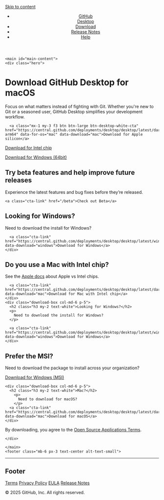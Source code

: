 <html lang="en" class="windows x86"><head>
  <meta charset="utf-8">
  <meta http-equiv="X-UA-Compatible" content="IE=edge,chrome=1">
  <meta http-equiv="content-language" content="en-gb">
  <meta name="viewport" content="width=device-width, initial-scale=1">
  <meta name="ha-url" content="https://collector.githubapp.com/desktop-site/collect">
  <script src="https://analytics.githubassets.com/hydro-marketing.min.js"></script>

  <link rel="stylesheet" type="text/css" href="https://desktop.github.com/styles.css">

  <link rel="icon" sizes="any" mask="" href="https://github.githubassets.com/pinned-octocat.svg">
  <link rel="icon" type="image/x-icon" href="https://github.githubassets.com/favicon.ico">

  <script src="/javascript/os.js?v=f6816fb27349dbc6dd79766083b13d2ff3f73025" charset="utf-8"></script>

  <!-- Begin Jekyll SEO tag v2.8.0 -->
<title>Download GitHub Desktop | GitHub Desktop</title>
<meta name="generator" content="Jekyll v3.10.0">
<meta property="og:title" content="Download GitHub Desktop">
<meta property="og:locale" content="en_US">
<meta name="description" content="Simple collaboration from your desktop">
<meta property="og:description" content="Simple collaboration from your desktop">
<link rel="canonical" href="https://desktop.github.com/download/">
<meta property="og:url" content="https://desktop.github.com/download/">
<meta property="og:site_name" content="GitHub Desktop">
<meta property="og:type" content="website">
<meta name="twitter:card" content="summary">
<meta property="twitter:title" content="Download GitHub Desktop">
<script type="application/ld+json">
{"@context":"https://schema.org","@type":"WebPage","description":"Simple collaboration from your desktop","headline":"Download GitHub Desktop","url":"https://desktop.github.com/download/"}</script>
<!-- End Jekyll SEO tag -->

</head>

  <body>
    <a href="#main-content" class="skip-to-content">Skip to content</a>
    <header>
  <div class="py-6 px-3 text-center">
    <ul class="nav list-style-none d-flex f4">
  <li>
    <a class="d-inline-block m-2 m-sm-4" href="https://github.com/apps/desktop">GitHub<br>Desktop</a>
  </li>
  <li>
    <a class="d-inline-block m-2 m-sm-4 current" aria-current="page" href="/download/">Download</a>
  </li>
  <li>
    <a class="d-inline-block m-2 m-sm-4" href="/release-notes/">Release Notes</a>
  </li>
  <li>
    <a class="d-inline-block m-2 m-sm-4" href="https://help.github.com/desktop/">Help</a>
  </li>
</ul>

  </div>
</header>

    <main id="main-content">
    <div class="hero">
  <div class="container-new px-3">
    <div class="pb-6">
      <h1 class="f00-light text-white">Download GitHub Desktop <span data-for-os="mac">for macOS</span>
</h1>
      <p class="mx-auto mb-4 f3-light">
        Focus on what matters instead of fighting with Git. Whether you're new
        to Git or a seasoned user, GitHub Desktop simplifies your development
        workflow.
      </p>

      <a class="mx-1 my-3 f3 btn btn-large btn-desktop-white-cta" href="https://central.github.com/deployments/desktop/desktop/latest/darwin-arm64" data-for-os="mac" data-download="mac">Download for Apple silicon</a>

<a class="mx-1 my-3 f3 btn btn-large btn-desktop-white-cta" href="https://central.github.com/deployments/desktop/desktop/latest/darwin" data-for-os="mac" data-for-arch="x64" data-download="mac">Download for Intel chip</a>

<a class="mx-1 my-3 mb-6 f3 btn btn-large btn-desktop-white-cta" href="https://central.github.com/deployments/desktop/desktop/latest/win32" data-for-os="windows" data-download="windows">Download for Windows (64bit)</a>


<div class="container-new d-md-flex mb-md-4 mt-md-4 mt-md-6">
  
  <div class="download-box col-md-4 p-5">
    <h2 class="h3 my-2 text-white">Try beta features and help improve future releases</h2>
    <p>
      Experience the latest features and bug fixes before they’re released. 
    </p>

    <a class="cta-link" href="/beta">Check out Beta</a>
  </div>
  


  <div data-for-os="mac" data-for-arch="x64" class="d-md-flex col-md-8  ">
    <div class="download-box col-md-6 p-5 mx-md-5" data-for-os="mac">
      <h2 class="h3 my-2 text-white">Looking for Windows?</h2>
      <p>
        Need to download the install for Windows?
      </p>
  
      <a class="cta-link" href="https://central.github.com/deployments/desktop/desktop/latest/win32" data-download="windows">Download for Windows</a> 
    </div>
  </div>

  <div data-for-os="mac" data-for-arch="arm64" class="d-md-flex col-md-8  ">
   <div data-for-arch="arm64" class="download-box col-md-6  mx-md-5 p-5" data-for-os="mac">
      <h2 class="h3 my-2 text-white">Do you use a Mac with Intel chip?</h2>
      <p>
        See the <a href="https://support.apple.com/en-us/HT211814">Apple docs</a> about Apple vs Intel chips.
      </p>
  
      <a class="cta-link" href="https://central.github.com/deployments/desktop/desktop/latest/darwin" data-download="mac">Download for Mac with Intel chip</a> 
    </div>
    <div class="download-box col-md-6 p-5">
      <h2 class="h3 my-2 text-white">Looking for Windows?</h2>
      <p>
        Need to download the install for Windows?
      </p>
  
      <a class="cta-link" href="https://central.github.com/deployments/desktop/desktop/latest/win32" data-download="windows">Download for Windows</a> 
    </div>
  </div> 



  <div data-for-os="windows" class="d-md-flex col-md-8  ">
    <div class="download-box col-md-6  mx-md-5 p-5">
      <h2 class="h3 my-2 text-white">Prefer the MSI?</h2>
      <p>
        Need to download the package to install across your organization?
      </p>
      <a class="cta-link" href="https://central.github.com/deployments/desktop/desktop/latest/win32?format=msi" data-download="windows">Download for Windows (MSI)</a> 
    </div>

    <div class="download-box col-md-6 p-5">
      <h2 class="h3 my-2 text-white">Mac?</h2>
        <p>
          Need to download for macOS?
        </p>
      <a class="cta-link" href="https://central.github.com/deployments/desktop/desktop/latest/darwin" data-download="mac">Download for macOS</a>
    </div>
  </div>

</div>

<p class="mt-4">
  By downloading, you agree to the <a href="/terms/">Open Source Applications Terms</a>.
</p>

    </div>
  </div>
</div>

    </main>
    <footer class="mb-6 px-3 text-center alt-text-small">
  <hr class="my-6 my-md-10 mx-auto col-md-1">

  <h2 class="sr-only">Footer</h2>

  <div class="col-md-6 mx-auto text-center text-gray-lighter">
    <p>
      <a href="https://help.github.com/articles/github-terms-of-service/" class="mr-4">Terms</a>
      <a href="https://help.github.com/articles/github-privacy-statement/" class="mr-4">Privacy Policy</a>
      <a href="/eula" class="mr-4">EULA</a>
      <a href="/release-notes/">Release Notes</a>
    </p>
  </div>

  <p class="copyright">© 2025 GitHub, Inc. All rights reserved.</p>
</footer>

  

</body></html>
